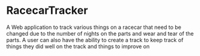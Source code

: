 # RacecarTracker
A Web application to track various things on a racecar that need to be changed due to the number of nights on the parts and wear and tear of the parts. A user can also have the ability to create a track to keep track of things they did well on the track and things to improve on
